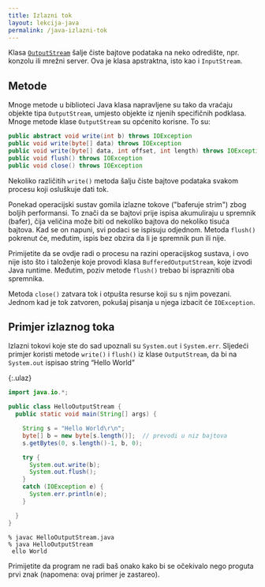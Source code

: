 ```yaml
---
title: Izlazni tok
layout: lekcija-java
permalink: /java-izlazni-tok
---
```


Klasa [`OutputStream`](https://docs.oracle.com/javase/7/docs/api/java/io/OutputStream.html) šalje čiste bajtove podataka na neko odredište, npr. konzolu ili mrežni server. Ova je klasa apstraktna, isto kao i `InputStream`.

## Metode

Mnoge metode u biblioteci Java klasa napravljene su tako da vraćaju objekte tipa `OutputStream`, umjesto objekte iz njenih specifičnih podklasa. Mnoge metode klase `OutputStream` su općenito korisne. To su:

```java
public abstract void write(int b) throws IOException
public void write(byte[] data) throws IOException
public void write(byte[] data, int offset, int length) throws IOException
public void flush() throws IOException
public void close() throws IOException
```

Nekoliko različitih `write()` metoda šalju čiste bajtove podataka svakom procesu koji osluškuje dati tok.

Ponekad operacijski sustav gomila izlazne tokove ("baferuje strim") zbog boljih performansi. To znači da se bajtovi prije ispisa akumuliraju u spremnik (bafer), čija veličina može biti od nekoliko bajtova do nekoliko tisuća bajtova. Kad se on napuni, svi podaci se ispisuju odjednom. Metoda `flush()` pokrenut će, međutim, ispis bez obzira da li je spremnik pun ili nije.

Primijetite da se ovdje radi o procesu na razini operacijskog sustava, i ovo nije isto što i taloženje koje provodi klasa `BufferedOutputStream`, koje izvodi Java runtime. Međutim, poziv metode `flush()` trebao bi isprazniti oba spremnika.

Metoda `close()` zatvara tok i otpušta resurse koji su s njim povezani. Jednom kad je tok zatvoren, pokušaj pisanja u njega izbacit će `IOException`.

## Primjer izlaznog toka

Izlazni tokovi koje ste do sad upoznali su `System.out` i `System.err`. Sljedeći primjer koristi metode `write()` i `flush()` iz klase `OutputStream`, da bi na `System.out` ispisao string “Hello World”

{:.ulaz}
```java
import java.io.*;

public class HelloOutputStream {
  public static void main(String[] args) {

    String s = "Hello World\r\n";
    byte[] b = new byte[s.length()];  // prevodi u niz bajtova
    s.getBytes(0, s.length()-1, b, 0);

    try {
      System.out.write(b);
      System.out.flush();
    }
    catch (IOException e) {
      System.err.println(e);
    }

  }
}
```

```
% javac HelloOutputStream.java
% java HelloOutputStream
 ello World
```

Primijetite da program ne radi baš onako kako bi se očekivalo nego proguta prvi znak (napomena: ovaj primer je zastareo).
